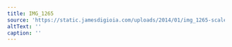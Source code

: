 ```yaml
---
title: IMG_1265
source: 'https://static.jamesdigioia.com/uploads/2014/01/img_1265-scaled.jpg'
altText: ''
caption: ''
---
```


